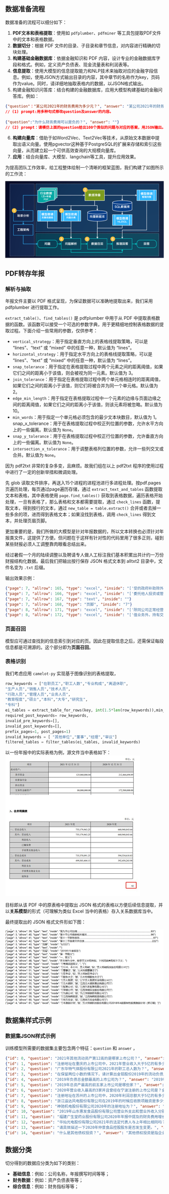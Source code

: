 ## 数据准备流程
数据准备的流程可以细分如下：

1. **PDF文本和表格提取**：使用如 `pdfplumber`、`pdfminer` 等工具包提取PDF文件中的文本和表格数据。
2. **数据切分**：根据 PDF 文件的目录、子目录和章节信息，对内容进行精确的切块处理。
3. **构建基础金融数据库**：依据金融知识和 PDF 内容，设计专业的金融数据库字段和格式。例如，定义资产负债表、现金流量表和利润表等。
4. **信息提取**：使用大模型的信息提取能力和NLP技术来抽取对应的金融字段信息。例如，使用JSON方式输出目录的内容，其中章节的名称作为key，页码作为value。同时，请详细地抽取表格内的数据，以JSON格式输出。
5. 构建金融知识问答库：结合构建的金融数据库，应用大模型构建基础的金融问答库。例如：
```JSON title="JSON"
{"question"："某公司2021年的财务费用为多少元？", "answer": "某公司2021年的财务费用为XXXX元。"}
// (1) prompt:用多种句式修改question及answer的内容。

{"question":"为什么财务费用可以是负的？", "answer": ""}
// (2) prompt：请模仿上面的question给出100个类似的问题与对应的答案，用JSON输出。
```
6. **构建向量库**：借助于如Word2Vec、Text2Vec等技术，从原始文本数据中提取出语义向量。使用pgvector这种基于PostgreSQL的扩展来存储和索引这些向量，从而建立起一个可供高效查询的大规模向量库。
7. **应用**：结合向量库、大模型、langchain等工具，提升应用效果。

为提高团队工作效率，给工程整体绘制一个清晰的框架蓝图，我们构建了如图所示的工作流：

![模型工作流](../assets/模型工作流.png)


## PDF转存年报
### 解析与抽取

年报文件主要以 PDF 格式呈现，为保证数据可以准确地提取出来，我们采用 pdfplumber 进行提取工作。

`extract_table()`、`find_tables()` 是 pdfplumber 中用于从 PDF 中提取表格数据的函数。该函数可以接受一个可选的参数字典，用于更精细地控制表格数据的提取过程。下面介绍一些常用的参数，仅供参考：

- `vertical_strategy`：用于指定垂直方向上的表格线提取策略，可以是 “lines”、“text” 或 “mixed” 中的任意一种，默认值为 “lines”。
- `horizontal_strategy`：用于指定水平方向上的表格线提取策略，可以是 “lines”、“text” 或 “mixed” 中的任意一种，默认值为 “lines”。
- `snap_tolerance`：用于指定在表格提取过程中两个元素之间的距离阈值，如果它们之间的距离小于该值，则会被视为同一元素。默认值为 3。
- `join_tolerance`：用于指定在表格提取过程中两个单元格相连时的距离阈值，如果它们之间的距离小于该值，则它们将被合并为同一个单元格。默认值为 2。
- `edge_min_length`：用于指定在表格提取过程中一个元素的边缘与页面边缘之间的距离阈值，如果它们之间的距离小于该值，则该元素将被忽略。默认值为 10。
- `min_words`：用于指定一个单元格必须包含的最少文本块数目，默认值为 1。
snap_x_tolerance：用于在表格提取过程中校正列位置的参数，允许水平方向上的一些偏离。默认值为 `None`。
- `snap_y_tolerance`：用于在表格提取过程中校正行位置的参数，允许垂直方向上的一些偏离。默认值为 `None`。
- `intersection_x_tolerance`：用于调整表格列位置的参数，允许一些列交叉或合并。默认值为 `None`。



因为 pdf2txt 非常的复杂多变，且麻烦。故我们组在以上 pdf2txt 程序的使用过程中进行了一定的创新举措和微调处理。

先 glob 读取文件排序，再送入15个进程的进程池进行多进程处理。按pdf.pages页遍历处理，每页通过page遍历存储，通过 `extract_text_and_tables` 函数提取文本和表格，其中表格使用 `page.find_tables()` 获取到表格数据，遍历表格开始处理，一旦有表格了，那么表格和文本都需要提取，通过 `check_lines` 函数，提取文本，得到按行的文本，通过 `new_table = table.extract()` 合并或者去掉一些多余的项，进而得到表格文本；如果没找到表格，调用 `check_lines` 得到文本，并处理页眉页脚。

更加重要的是，我们所做的大模型是针对年报数据的，所以文本转换也必须针对年报类文件，这提供了方便。但问题在于这样有针对性的代码里用了很多正则，碰到某些财报必须人工调整靠肉眼看总结出来。

经过暑假一个月的陆续调整以及聘请专人做人工标注我们基本积累出共计约一万份财报结构化数据。最后我们把输出按行保存 JSON 格式文本到 alltxt2 目录中，文件名变为 `.txt` 后缀。

输出效果示例：
```JSON title="JSON"
{"page": 7, "allrow": 165, "type": "excel", "inside": "['受的政府补助除外）', '', '', '', '']"}
{"page": 7, "allrow": 166, "type": "excel", "inside": "['委托他人投资或管理资产的损益', '11,983,529.98', '9,660,508.21', '4,469,117.34', '']"}
{"page": 7, "allrow": 167, "type": "text", "inside": ""}
{"page": 7, "allrow": 168, "type": "页脚", "inside": "7"}
{"page": 8, "allrow": 171, "type": "excel", "inside": "['除同公司正常经营业务相关的有效套期保', '', '', '', '']"}
{"page": 8, "allrow": 172, "type": "excel", "inside": "['值业务外，持有交易性金融资产、衍生金', '', '', '', '']"}
```


### 页面召回
模型应可通过查找到的信息索引到对应的页。因此在提取信息之后，还需保证每段信息都是可溯源的。这个部分即为**页面召回**。

### 表格识别
我们考虑应用 `camelot-py` 实现基于图像识别的表格提取，

```python title="Python"
row_keywords = ["在职员工","职工人数","专业构成","离退休职",
"生产人员","销售人员","技术人员",
"行政人员","管理人员","业务人员",
"教育程度","硕士","本科","大专","研究生",
"专科"]
ei_tables = extract_table_for_rows(key, int(1.5*len(row_keywords)),min_match_number=0.3*len(row_keywords),required_line_keywords=["员工情况","员工的数量","员工数量","专业构成","离退休职工人数","员工教育结构"],invalid_line_keywords=[],
required_post_keywords= row_keywords,
invalid_pre_keywords=[],
invalid_post_keywords=[],
prefix_pages=1, post_pages=1)
invalid_keywords = [ "其他单位","董事","经理","审议"]
filtered_tables = filter_tables(ei_tables, invalid_keywords)
```

以一份年报中的实际表格为例，源文件当中表格如下：
![](../assets/年报表格源文件.png)

目标即从该 PDF 中的原表格中提取出 JSON 格式的表格以方便后续信息提取，并以**关系模型**的形式（可理解为类似 Excel 当中的表格）存入关系数据库当中。

最终提取出的 JSON 格式文件形如下图：

![提取JSON文件图像](../assets/年报表格提取JSON文件.png)


## 数据集样式示例
### 数据集JSON样式示例
训练模型所需要的数据集主要包含两个特征：`question` 和 `answer` ，

```JSON title="JSON"
{"id": 0, "question": "2021年其他流动资产第12高的是哪家上市公司？", "answer": "2021年其他流动资产第12高的公司是苏美达股份有限公司。"}
{"id": 1, "question": "注册地址在重庆的上市公司中，2021年营业收入大于5亿的有多少家？", "answer": "2021年注册在重庆，营业收入大于5亿的公司一共有4家。"}
{"id": 2, "question": "广东华特气体股份有限公司2021年的职工总人数为？", "answer": "2021年广东华特气体股份有限公司职工总人数是1044人。"}
{"id": 3, "question": "在保留两位小数的情况下，请计算出金钼股份2019年的流动负债比率", "answer": "2019金钼股份流动负债比率是61.10%。其中流动负债是1068418275.97元；总负债是1748627619.69元；"}
{"id": 4, "question": "2019年负债总金额最高的上市公司为？", "answer": "2019年负债合计最高的是上海汽车集团股份有限公司。"}
{"id": 5, "question": "2019年总资产最高的前五家上市公司是哪些家？", "answer": "2019年资产总计最高前五家是上海汽车集团股份有限公司、中远海运控股股份有限公司、国投电力控股股份有限公司、华域汽车系统股份有限公司、广州汽车集团股份有限公司。"}
{"id": 6, "question": "2020年营业收入最高的3家并且曾经在宁波注册的上市公司是？金额是？", "answer": "注册在宁波，2020年营业收入最高的3家是宁波均胜电子股份有限公司营业收入47889837616.15元；宁波建工股份有限公司营业收入19796854240.57元；宁波继峰汽车零部件股份有限公司营业收入15732749552.37元。"}
{"id": 7, "question": "注册地址在苏州的上市公司中，2020年利润总额大于5亿的有多少家？", "answer": "2020年注册在苏州，利润总额大于5亿的公司一共有2家。"}
{"id": 8, "question": "浙江运达风电股份有限公司在2019年的时候应收款项融资是多少元？", "answer": "2019年浙江运达风电股份有限公司应收款项融资是51086824.07元。"}
{"id": 9, "question": "神驰机电股份有限公司2020年的注册地址为？", "answer": "2020年神驰机电股份有限公司注册地址是重庆市北碚区童家溪镇同兴北路200号。"}
{"id": 10, "question": "2019年山东惠发食品股份有限公司营业外支出和营业外收入分别是多少元？", "answer": "2019年山东惠发食品股份有限公司营业外收入是1018122.97元；营业外支出是2513885.46元。"}
{"id": 11, "question": "福建广生堂药业股份有限公司2020年年报中提及的财务费用增长率具体是什么？", "answer": "2020福建广生堂药业股份有限公司财务费用增长率是34.33%。其中，财务费用是7766850.48元；上年财务费用是5781839.51元。"}
{"id": 12, "question": "华灿光电股份有限公司2021年的法定代表人与上年相比相同吗？", "answer": "不相同，华灿光电股份有限公司2020年法定代表人是俞信华，2021年法定代表人是郭瑾。"}
{"id": 13, "question": "请具体描述一下2020年仲景食品控股股东是否发生变更。", "answer": "2020年，仲景食品控股股东没有发生变更。"}
{"id": 14, "question": "什么是其他债权投资？", "answer": "其他债权投资是指企业或机构投资者通过购买债券、贷款、定期存款等金融产品获得的固定收益。这些金融产品通常由政府、公司或其他机构发行，具有一定的信用等级和风险。\n\n其他债权投资是企业或机构投资组合中的一部分，通常用于稳定收益和分散风险。与股票投资相比，其他债权投资的风险较低，但收益也相对较低。\n\n其他债权投资的管理和投资策略与其他资产类别类似，包括分散投资、风险控制、收益最大化等。然而，由于其他债权投资的种类繁多，其投资和管理也存在一定的特殊性。"}
```

## 数据分类
切分得到的数据应分类为如下的类别：

- **基础信息**：例如：公司名称，年报撰写时间等等；
- **财务数据**：例如：资产负债表等等；
- **综合信息**：例如：财务指标等等；